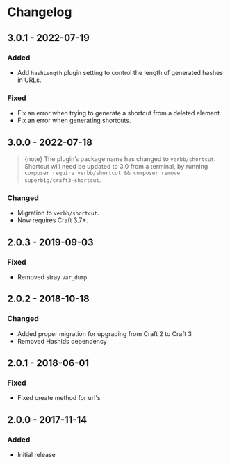 # Changelog

## 3.0.1 - 2022-07-19

### Added
- Add `hashLength` plugin setting to control the length of generated hashes in URLs.

### Fixed
- Fix an error when trying to generate a shortcut from a deleted element.
- Fix an error when generating shortcuts.

## 3.0.0 - 2022-07-18

> {note} The plugin’s package name has changed to `verbb/shortcut`. Shortcut will need be updated to 3.0 from a terminal, by running `composer require verbb/shortcut && composer remove superbig/craft3-shortcut`.

### Changed
- Migration to `verbb/shortcut`.
- Now requires Craft 3.7+.

## 2.0.3 - 2019-09-03

### Fixed
- Removed stray `var_dump`

## 2.0.2 - 2018-10-18

### Changed
- Added proper migration for upgrading from Craft 2 to Craft 3
- Removed Hashids dependency

## 2.0.1 - 2018-06-01

### Fixed
- Fixed create method for url's

## 2.0.0 - 2017-11-14

### Added
- Initial release
